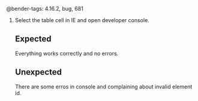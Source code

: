 @bender-tags: 4.16.2, bug, 681

1. Select the table cell in IE and open developer console.

   ## Expected

   Everything works correctly and no errors.

   ## Unexpected

   There are some erros in console and complaining about invalid element id.
